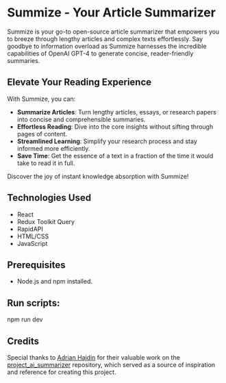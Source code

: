 # Summize - Your Article Summarizer

Summize is your go-to open-source article summarizer that empowers you to breeze through lengthy articles and complex texts effortlessly. Say goodbye to information overload as Summize harnesses the incredible capabilities of OpenAI GPT-4 to generate concise, reader-friendly summaries.

## Elevate Your Reading Experience

With Summize, you can:

- **Summarize Articles**: Turn lengthy articles, essays, or research papers into concise and comprehensible summaries.
- **Effortless Reading**: Dive into the core insights without sifting through pages of content.
- **Streamlined Learning**: Simplify your research process and stay informed more efficiently.
- **Save Time**: Get the essence of a text in a fraction of the time it would take to read it in full.

Discover the joy of instant knowledge absorption with Summize!


## Technologies Used

- React
- Redux Toolkit Query
- RapidAPI
- HTML/CSS
- JavaScript
  
## Prerequisites

- Node.js and npm installed.

## Run scripts:

npm run dev


## Credits

Special thanks to [Adrian Hajdin](https://github.com/adrianhajdin) for their valuable work on the [project_ai_summarizer](https://github.com/adrianhajdin/project_ai_summarizer) repository, which served as a source of inspiration and reference for creating this project.
